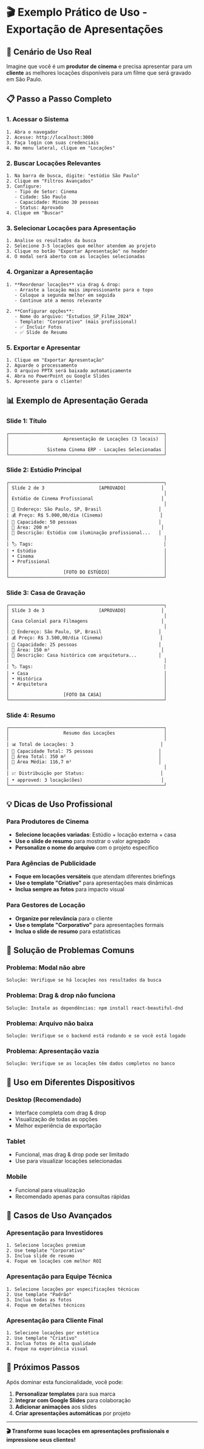 # 🎬 **Exemplo Prático de Uso - Exportação de Apresentações**

## 🚀 **Cenário de Uso Real**

Imagine que você é um **produtor de cinema** e precisa apresentar para um **cliente** as melhores locações disponíveis para um filme que será gravado em São Paulo.

## 📋 **Passo a Passo Completo**

### **1. Acessar o Sistema**
```
1. Abra o navegador
2. Acesse: http://localhost:3000
3. Faça login com suas credenciais
4. No menu lateral, clique em "Locações"
```

### **2. Buscar Locações Relevantes**
```
1. Na barra de busca, digite: "estúdio São Paulo"
2. Clique em "Filtros Avançados"
3. Configure:
   - Tipo de Setor: Cinema
   - Cidade: São Paulo
   - Capacidade: Mínimo 30 pessoas
   - Status: Aprovado
4. Clique em "Buscar"
```

### **3. Selecionar Locações para Apresentação**
```
1. Analise os resultados da busca
2. Selecione 3-5 locações que melhor atendem ao projeto
3. Clique no botão "Exportar Apresentação" no header
4. O modal será aberto com as locações selecionadas
```

### **4. Organizar a Apresentação**
```
1. **Reordenar locações** via drag & drop:
   - Arraste a locação mais impressionante para o topo
   - Coloque a segunda melhor em seguida
   - Continue até a menos relevante

2. **Configurar opções**:
   - Nome do arquivo: "Estudios_SP_Filme_2024"
   - Template: "Corporativo" (mais profissional)
   - ✅ Incluir Fotos
   - ✅ Slide de Resumo
```

### **5. Exportar e Apresentar**
```
1. Clique em "Exportar Apresentação"
2. Aguarde o processamento
3. O arquivo PPTX será baixado automaticamente
4. Abra no PowerPoint ou Google Slides
5. Apresente para o cliente!
```

## 📊 **Exemplo de Apresentação Gerada**

### **Slide 1: Título**
```
┌─────────────────────────────────────────────────────────┐
│                    Apresentação de Locações (3 locais)  │
│                                                         │
│              Sistema Cinema ERP - Locações Selecionadas │
└─────────────────────────────────────────────────────────┘
```

### **Slide 2: Estúdio Principal**
```
┌─────────────────────────────────────────────────────────┐
│ Slide 2 de 3                    [APROVADO]             │
│                                                         │
│ Estúdio de Cinema Profissional                         │
│                                                         │
│ 📍 Endereço: São Paulo, SP, Brasil                     │
│ 💰 Preço: R$ 5.000,00/dia (Cinema)                     │
│ 👥 Capacidade: 50 pessoas                              │
│ 📏 Área: 200 m²                                         │
│ 📝 Descrição: Estúdio com iluminação profissional...   │
│                                                         │
│ 🏷️ Tags:                                                │
│ • Estúdio                                               │
│ • Cinema                                                │
│ • Profissional                                          │
│                                                         │
│                    [FOTO DO ESTÚDIO]                    │
└─────────────────────────────────────────────────────────┘
```

### **Slide 3: Casa de Gravação**
```
┌─────────────────────────────────────────────────────────┐
│ Slide 3 de 3                    [APROVADO]             │
│                                                         │
│ Casa Colonial para Filmagens                           │
│                                                         │
│ 📍 Endereço: São Paulo, SP, Brasil                     │
│ 💰 Preço: R$ 3.500,00/dia (Cinema)                     │
│ 👥 Capacidade: 25 pessoas                              │
│ 📏 Área: 150 m²                                         │
│ 📝 Descrição: Casa histórica com arquitetura...        │
│                                                         │
│ 🏷️ Tags:                                                │
│ • Casa                                                  │
│ • Histórica                                             │
│ • Arquitetura                                           │
│                                                         │
│                    [FOTO DA CASA]                       │
└─────────────────────────────────────────────────────────┘
```

### **Slide 4: Resumo**
```
┌─────────────────────────────────────────────────────────┐
│                    Resumo das Locações                  │
│                                                         │
│ 📊 Total de Locações: 3                                │
│ 👥 Capacidade Total: 75 pessoas                        │
│ 📏 Área Total: 350 m²                                  │
│ 📏 Área Média: 116,7 m²                                │
│                                                         │
│ 📈 Distribuição por Status:                            │
│ • approved: 3 locação(ões)                             │
└─────────────────────────────────────────────────────────┘
```

## 💡 **Dicas de Uso Profissional**

### **Para Produtores de Cinema**
- **Selecione locações variadas**: Estúdio + locação externa + casa
- **Use o slide de resumo** para mostrar o valor agregado
- **Personalize o nome do arquivo** com o projeto específico

### **Para Agências de Publicidade**
- **Foque em locações versáteis** que atendam diferentes briefings
- **Use o template "Criativo"** para apresentações mais dinâmicas
- **Inclua sempre as fotos** para impacto visual

### **Para Gestores de Locação**
- **Organize por relevância** para o cliente
- **Use o template "Corporativo"** para apresentações formais
- **Inclua o slide de resumo** para estatísticas

## 🔧 **Solução de Problemas Comuns**

### **Problema: Modal não abre**
```
Solução: Verifique se há locações nos resultados da busca
```

### **Problema: Drag & drop não funciona**
```
Solução: Instale as dependências: npm install react-beautiful-dnd
```

### **Problema: Arquivo não baixa**
```
Solução: Verifique se o backend está rodando e se você está logado
```

### **Problema: Apresentação vazia**
```
Solução: Verifique se as locações têm dados completos no banco
```

## 📱 **Uso em Diferentes Dispositivos**

### **Desktop (Recomendado)**
- Interface completa com drag & drop
- Visualização de todas as opções
- Melhor experiência de exportação

### **Tablet**
- Funcional, mas drag & drop pode ser limitado
- Use para visualizar locações selecionadas

### **Mobile**
- Funcional para visualização
- Recomendado apenas para consultas rápidas

## 🎯 **Casos de Uso Avançados**

### **Apresentação para Investidores**
```
1. Selecione locações premium
2. Use template "Corporativo"
3. Inclua slide de resumo
4. Foque em locações com melhor ROI
```

### **Apresentação para Equipe Técnica**
```
1. Selecione locações por especificações técnicas
2. Use template "Padrão"
3. Inclua todas as fotos
4. Foque em detalhes técnicos
```

### **Apresentação para Cliente Final**
```
1. Selecione locações por estética
2. Use template "Criativo"
3. Inclua fotos de alta qualidade
4. Foque na experiência visual
```

## 🚀 **Próximos Passos**

Após dominar esta funcionalidade, você pode:

1. **Personalizar templates** para sua marca
2. **Integrar com Google Slides** para colaboração
3. **Adicionar animações** aos slides
4. **Criar apresentações automáticas** por projeto

---

**🎬 Transforme suas locações em apresentações profissionais e impressione seus clientes!**
